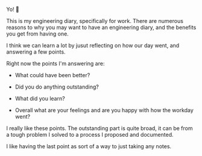 Yo! :wave:

This is my engineering diary, specifically for work. There are numerous reasons to why you may want to have an engineering diary, and the benefits you get from having one.

I think we can learn a lot by jusut reflecting on how our day went, and answering a few points.

Right now the points I'm answering are:

- What could have been better?

- Did you do anything outstanding?

- What did you learn?

- Overall what are your feelings and are you happy with how the workday went?

I really like these points. The outstanding part is quite broad, it can be from a tough problem I solved to a process I proposed and documented.

I like having the last point as sort of a way to just taking any notes.
